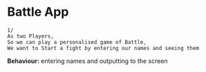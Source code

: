 # Battle App

```
1/
As two Players,
So we can play a personalised game of Battle,
We want to Start a fight by entering our names and seeing them
```
**Behaviour:**
entering names and outputting to the screen
